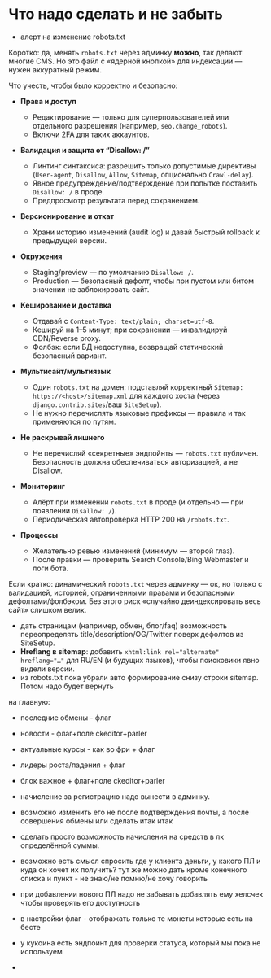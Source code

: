 # Что надо сделать и не забыть

- алерт на изменение robots.txt

Коротко: да, менять `robots.txt` через админку **можно**, так делают многие CMS. Но это файл с «ядерной кнопкой» для индексации — нужен аккуратный режим.

Что учесть, чтобы было корректно и безопасно:

* **Права и доступ**

  * Редактирование — только для суперпользователей или отдельного разрешения (например, `seo.change_robots`).
  * Включи 2FA для таких аккаунтов.

* **Валидация и защита от “Disallow: /”**

  * Линтинг синтаксиса: разрешить только допустимые директивы (`User-agent`, `Disallow`, `Allow`, `Sitemap`, опционально `Crawl-delay`).
  * Явное предупреждение/подтверждение при попытке поставить `Disallow: /` в проде.
  * Предпросмотр результата перед сохранением.

* **Версионирование и откат**

  * Храни историю изменений (audit log) и давай быстрый rollback к предыдущей версии.

* **Окружения**

  * Staging/preview — по умолчанию `Disallow: /`.
  * Production — безопасный дефолт, чтобы при пустом или битом значении не заблокировать сайт.

* **Кеширование и доставка**

  * Отдавай с `Content-Type: text/plain; charset=utf-8`.
  * Кешируй на 1–5 минут; при сохранении — инвалидируй CDN/Reverse proxy.
  * Фолбэк: если БД недоступна, возвращай статический безопасный вариант.

* **Мультисайт/мультиязык**

  * Один `robots.txt` на домен: подставляй корректный `Sitemap: https://<host>/sitemap.xml` для каждого хоста (через `django.contrib.sites`/ваш `SiteSetup`).
  * Не нужно перечислять языковые префиксы — правила и так применяются по путям.

* **Не раскрывай лишнего**

  * Не перечисляй «секретные» эндпойнты — `robots.txt` публичен. Безопасность должна обеспечиваться авторизацией, а не Disallow.

* **Мониторинг**

  * Алёрт при изменении `robots.txt` в проде (и отдельно — при появлении `Disallow: /`).
  * Периодическая автопроверка HTTP 200 на `/robots.txt`.

* **Процессы**

  * Желательно ревью изменений (минимум — второй глаз).
  * После правки — проверить Search Console/Bing Webmaster и логи бота.

Если кратко: динамический `robots.txt` через админку — ок, но только с валидацией, историей, ограниченными правами и безопасными дефолтами/фолбэком. Без этого риск «случайно деиндексировать весь сайт» слишком велик.

- дать страницам (например, обмен, блог/faq) возможность переопределять title/description/OG/Twitter поверх дефолтов из SiteSetup.
-  **Hreflang в sitemap**: добавить `xhtml:link rel="alternate" hreflang="…"` для RU/EN (и будущих языков), чтобы поисковики явно видели версии.
- из robots.txt пока убрали авто формирование снизу строки sitemap. Потом надо будет вернуть


на главную:
- последние обмены - флаг
- новости - флаг+поле ckeditor+parler
- актуальные курсы - как во фри + флаг
- лидеры роста/падения + флаг
- блок важное + флаг+поле ckeditor+parler

- начисление за регистрацию надо вынести в админку.
- возможно изменить его не после подтверждения почты, а после совершения обмены или сделать итак итак
- сделать просто возможность начисления на средств в лк определённой суммы.
- возможно есть смысл спросить где у клиента деньги, у какого ПЛ и куда он хочет их получить? тут же можно дать кроме конечного списка и пункт - не знаю/не помню/не хочу говорить
- при добавлении нового ПЛ надо не забывать добавлять ему хелсчек чтобы проверять его доступность
- в настройки флаг - отображать только те монеты которые есть на бесте
- у кукоина есть эндпоинт для проверки статуса, который мы пока не используем
- 